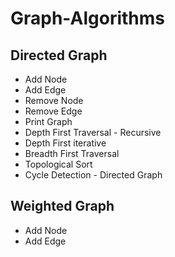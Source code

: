 # Graph-Algorithms
## Directed Graph
* Add Node
* Add Edge
* Remove Node
* Remove Edge
* Print Graph
* Depth First Traversal - Recursive
* Depth First iterative
* Breadth First Traversal
* Topological Sort
* Cycle Detection - Directed Graph

## Weighted Graph
* Add Node
* Add Edge